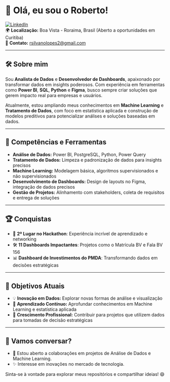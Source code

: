 # 👋 Olá, eu sou o Roberto! 

[![LinkedIn](https://img.shields.io/badge/LinkedIn-0077B5?style=flat&logo=linkedin&logoColor=white)](https://www.linkedin.com/in/roberto-silvano-lopes)  
🌍 **Localização:** Boa Vista - Roraima, Brasil (Aberto a oportunidades em Curitiba)  
📩 **Contato:** [rsilvanolopes2@gmail.com](mailto:rsilvanolopes2@gmail.com)  

---

## 🛠️ Sobre mim

Sou **Analista de Dados** e **Desenvolvedor de Dashboards**, apaixonado por transformar dados em insights poderosos. Com experiência em ferramentas como **Power BI**, **SQL**, **Python** e **Figma**, busco sempre criar soluções que gerem impacto real para empresas e usuários.

Atualmente, estou ampliando meus conhecimentos em **Machine Learning** e **Tratamento de Dados**, com foco em estatística aplicada e construção de modelos preditivos para potencializar análises e soluções baseadas em dados.

---

## 🚀 Competências e Ferramentas

- **Análise de Dados:** Power BI, PostgreSQL, Python, Power Query  
- **Tratamento de Dados:** Limpeza e padronização de dados para insights precisos  
- **Machine Learning:** Modelagem básica, algoritmos supervisionados e não supervisionados  
- **Desenvolvimento de Dashboards:** Design de layouts no Figma, integração de dados precisos  
- **Gestão de Projetos:** Alinhamento com stakeholders, coleta de requisitos e entrega de soluções  

---

## 🏆 Conquistas

- 🥈 **2º Lugar no Hackathon**: Experiência incrível de aprendizado e networking  
- 🛠️ **11 Dashboards Impactantes**: Projetos como o Matrícula BV e Fala BV 156  
- 📊 **Dashboard de Investimentos do PMDA**: Transformando dados em decisões estratégicas  

---

## 🎯 Objetivos Atuais

- 💡 **Inovação em Dados:** Explorar novas formas de análise e visualização  
- 🤖 **Aprendizado Contínuo:** Aprofundar conhecimentos em Machine Learning e estatística aplicada  
- 🌟 **Crescimento Profissional:** Contribuir para projetos que utilizem dados para tomadas de decisão estratégicas  

---

## 💬 Vamos conversar?

- 🌟 Estou aberto a colaborações em projetos de Análise de Dados e Machine Learning.  
- ✨ Interesse em inovações no mercado de tecnologia.

Sinta-se à vontade para explorar meus repositórios e compartilhar ideias! 😄




